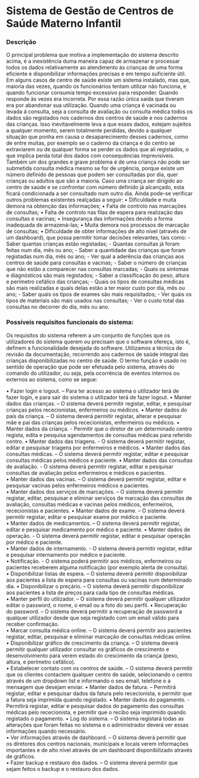 # Sistema de Gestão de Centros de Saúde Materno Infantil

<h3> Descrição </h3>
O principal problema que motiva a implementação do sistema descrito acima, é a inexistência duma maneira capaz de armazenar e processar todos os dados relativamente ao atendimento às crianças de uma forma eficiente e disponibilizar informações precisas e em tempo suficiente útil. Em alguns casos de centro de saúde existe um sistema instalado, mas que, maioria das vezes, quando os funcionários tentam utilizar não funciona, e quando funcionar consumia tempo excessivo para responder. Quando responde às vezes era incorreta. Por essa razão única saída que tiveram era por abandonar sua utilização. 
Quando uma criança é vacinada ou levada á consulta, seja a consulta de avaliação ou consulta médica todos os dados são registados nos cadernos dos centros de saúde e nos cadernos das crianças. Isso inevitavelmente leva a que esses dados, estejam sujeitos a qualquer momento, serem totalmente perdidas, devido a qualquer situação que ponha em causa o desaparecimento desses cadernos, como de entre muitas, por exemplo se o caderno da criança e do centro se extraviarem ou de qualquer forma se perder os dados que ali registados, o que implica perda total dos dados com consequências imprevisíveis. 
Também um dos grandes e grave problema é de uma criança não pode ser submetida consulta médica mesmo se for de urgência, porque existe um número definido de pessoas que podem ser consultadas por dia, quer crianças ou adultos que são a maioria. Caso uma criança ser dirigido ao centro de saúde e se confrontar com número definido já alcançado, esta ficará condicionada a ser consultado num outro dia. 
Ainda pode-se verificar outros problemas existentes realçadas a seguir: 
•	Dificuldade e muita demora na obtenção das informações; 
•	Falta de controlo nas marcações de consultas; 
•	Falta de controlo nas filas de espera para realização das consultas e vacinas; 
•	Insegurança das informações devido a forma inadequada de armazená-las; 
•	Muita demora nos processos de marcação de consultas; 
•	Dificuldade de obter informações de alto nível (através de um dashboard), que possa permitir tomar decisões relevantes, tais como: 
  -	Saber quantas crianças estão registadas; 
	-  Quantas consultas já foram feitas num dia, mês ou ano; 
  -	Saber a quantidade das crianças que foram registadas num dia, mês ou ano; 
  -	Ver qual a aderência das crianças aos centros de saúde para consultas e vacinas; 
  -	Saber o número de crianças que não estão a comparecer nas consultas marcadas;   
  -	Quais os sintomas e diagnósticos são mais registados; 
  -	Saber a classificação do peso, altura e perímetro cefálico das crianças; 
  -	Quais os tipos de consultas médicas são mais realizadas e quais delas estão a ter maior custo por dia, mês ou ano; 
  -	Saber quais os tipos de exames são mais requisitados; 
  -	Ver quais os tipos de materiais são mais usados nas consultas; 
  -	Ver o custo total das consultas no decorrer do dia, mês ou ano. 


<h3> Possíveis requisitos funcionais do sistema: </h3>
Os requisitos do sistema referem a um conjunto de funções que os utilizadores do sistema querem ou precisam que o software ofereça, isto é, definem a funcionalidade desejada do software. Utilizamos a técnica de revisão da documentação, recorrendo aos cadernos de saúde integral das crianças disponibilizadas no centro de saúde. O termo função é usado no sentido de operação que pode ser efetuada pelo sistema, através do comando do utilizador, ou seja, pela ocorrência de eventos internos ou externos ao sistema, como se segue: 

•	Fazer login e logout. – Para ter acesso ao sistema o utilizador terá de fazer login, e para sair do sistema o utilizador terá de fazer logout. 
•	Manter dados das crianças. – O sistema deverá permitir registar, editar, e pesquisar crianças pelos rececionistas, enfermeiros ou médicos. 
•	Manter dados do país da criança. – O sistema deverá permitir registar, alterar e pesquisar mãe e pai das crianças pelos rececionistas, enfermeiros ou médicos. 
•	Manter dados da criança. -  Permitir que o diretor de um determinado centro regista, edita e pesquisa agendamentos de consultas médicas para referido centro. 
•	Manter dados das triagens. - O sistema deverá permitir registar, editar e pesquisar triagens por enfermeiros e médicos. 
•	Manter dados das consultas médicas. – O sistema deverá permitir registar, editar e pesquisar consultas médicas pelos médicos e paciente. 
•	Manter dados das consultas de avaliação. - O sistema deverá permitir registar, editar e pesquisar consultas de avaliação pelos enfermeiros e médicos e pacientes.  
•	Manter dados das vacinas. – O sistema deverá permitir registar, editar e pesquisar vacinas pelos enfermeiros médicos e pacientes.  
•	Manter dados dos serviços de marcações. – O sistema deverá permitir registar, editar, pesquisar e eliminar serviços de marcação das consultas de avaliação, consultas médicas e vacinas pelos médicos, enfermeiros, rececionistas e pacientes. 
•	Manter dados de exame. – O sistema deverá permitir registar, editar e pesquisar exame por médico e paciente.  
•	Manter dados de medicamentos. – O sistema deverá permitir registar, editar e pesquisar medicamento por médico e paciente. 
•	Manter dados de operação. - O sistema deverá permitir registar, editar e pesquisar operação por médico e paciente.  
•	Manter dados de internamento. - O sistema deverá permitir registar, editar e pesquisar internamento por médico e paciente.  
•	Notificação. - O sistema poderá permitir aos médicos, enfermeiros ou pacientes receberem alguma notificação (por exemplo alerta de consulta).  
•	Disponibilizar listas de espera. – O sistema deverá permitir disponibilizar aos pacientes a lista de espera para consultas ou vacinas num determinado dia. 
•	Disponibilizar o preçário. – O sistema deverá permitir disponibilizar aos pacientes a lista de preços para cada tipo de consultas médicas.  
•	Manter perfil do utilizador. – O sistema deverá permitir qualquer utilizador editar o password, o nome, o email ou a foto do seu perfil. 
•	Recuperação do password. – O sistema deverá permitir a recuperação de password a qualquer utilizador desde que seja registado com um email válido para receber confirmação.   
•	Marcar consulta médica online. – O sistema deverá permitir aos pacientes registar, editar, pesquisar e eliminar marcação de consultas médicas online.  
•	Disponibilizar gráfico de crescimento da criança. – O sistema deverá permitir qualquer utilizador consultar os gráficos de crescimento e desenvolvimento para verem estado do crescimento da criança (peso, altura, e perímetro cefálico).  
•	Estabelecer contato com os centros de saúde. – O sistema deverá permitir que os clientes contactem qualquer centro de saúde, selecionando o centro através de um dropdown list e informando o seu email, telefone e a mensagem que desejam enviar. 
•	Manter dados de fatura. – Permitirá registar, editar e pesquisar dados da fatura pelo rececionista, e permitir que a fatura seja imprimida quando registado. 
•	Manter dados do pagamento. - Permitirá registar, editar e pesquisar dados do pagamento das consultas médicas pelo rececionista, e permitir que o recibo seja imprimido quando registado o pagamento. 
•	Log do sistema. – O sistema registará todas as alterações que foram feitas no sistema e o administrador deverá ver essas informações quando necessário.  
•	Ver informações através de dashboard. – O sistema deverá permitir que os diretores dos centros nacionais, municipais e locais verem informações importantes e de alto nível através de um dashboard disponibilizado através de gráficos.  
•	Fazer backup e restauro dos dados. – O sistema deverá permitir que sejam feitos o backup e o restauro dos dados.  
